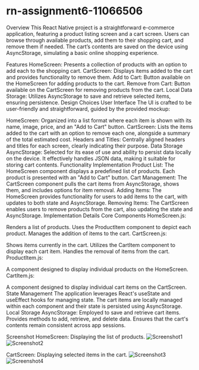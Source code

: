 # rn-assignment6-11066506
Overview
This React Native project is a straightforward e-commerce application, featuring a product listing screen and a cart screen. Users can browse through available products, add them to their shopping cart, and remove them if needed. The cart’s contents are saved on the device using AsyncStorage, simulating a basic online shopping experience.

Features
HomeScreen: Presents a collection of products with an option to add each to the shopping cart.
CartScreen: Displays items added to the cart and provides functionality to remove them.
Add to Cart: Button available on the HomeScreen for adding products to the cart.
Remove from Cart: Button available on the CartScreen for removing products from the cart.
Local Data Storage: Utilizes AsyncStorage to save and retrieve selected items, ensuring persistence.
Design Choices
User Interface
The UI is crafted to be user-friendly and straightforward, guided by the provided mockup:

HomeScreen: Organized into a list format where each item is shown with its name, image, price, and an "Add to Cart" button.
CartScreen: Lists the items added to the cart with an option to remove each one, alongside a summary of the total estimated cost.
Headers and Titles: Centrally aligned headers and titles for each screen, clearly indicating their purpose.
Data Storage
AsyncStorage: Selected for its ease of use and ability to persist data locally on the device. It effectively handles JSON data, making it suitable for storing cart contents.
Functionality Implementation
Product List: The HomeScreen component displays a predefined list of products. Each product is presented with an "Add to Cart" button.
Cart Management: The CartScreen component pulls the cart items from AsyncStorage, shows them, and includes options for item removal.
Adding Items: The HomeScreen provides functionality for users to add items to the cart, with updates to both state and AsyncStorage.
Removing Items: The CartScreen enables users to remove products from the cart, also updating the state and AsyncStorage.
Implementation Details
Core Components
HomeScreen.js:

Renders a list of products.
Uses the ProductItem component to depict each product.
Manages the addition of items to the cart.
CartScreen.js:

Shows items currently in the cart.
Utilizes the CartItem component to display each cart item.
Handles the removal of items from the cart.
ProductItem.js:

A component designed to display individual products on the HomeScreen.
CartItem.js:

A component designed to display individual cart items on the CartScreen.
State Management
The application leverages React's useState and useEffect hooks for managing state.
The cart items are locally managed within each component and their state is persisted using AsyncStorage.
Local Storage
AsyncStorage:
Employed to save and retrieve cart items.
Provides methods to add, retrieve, and delete data.
Ensures that the cart's contents remain consistent across app sessions.

Screenshot
HomeScreen: Displaying the list of products.
![Screenshot1](myapp/assets/Screenshot1.jpeg)
![Screenshot2](myapp/assets/Screenshot2.jpeg)

CartScreen: Displaying selected items in the cart.
![Screenshot3](myapp/assets/Screenshot3.jpeg)
![Screenshot4](myapp/assets/Screenshot4.jpeg)



